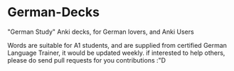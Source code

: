 # German-Decks
"German Study" Anki decks, for German lovers, and Anki Users

Words are suitable for A1 students, and are supplied from certified German Language Trainer, it would be updated weekly.
if interested to help others, please do send pull requests for you contributions :"D